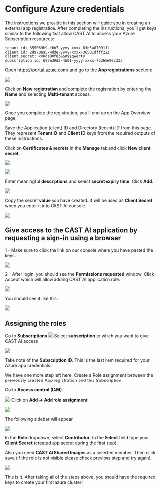 # Configure Azure credentials

The instructions we provide in this section will guide you in creating an external app registration. After completing
the instructions, you’ll get keys similar to the following that allow CAST AI to access your Azure Subscription
resources:

```
tenant id: 355069b9-fbb7-yyyy-xxxx-83d5a8709111
client id: 2d970aa5-4dde-yyyy-xxxx-36581dfff222
client secret: xvKds90f83&&#$$qwerty
subscription id: 697e39d3-4b01-yyyy-xxxx-75266e90c333
```

Open <https://portal.azure.com/> and go to the **App registrations** section:

![](configuring-azure-credentials/azure1.png)

Click on **New registration** and complete the registration by entering the **Name** and selecting **Multi-tenant**
access.

![](configuring-azure-credentials/azure2.png)

Once you complete the registration, you’ll end up on the App Overview page.

Save the Application (client) ID and Directory (tenant) ID from this page. They represent **Tenant ID** and
**Client ID** keys from the required outputs of these instructions.

Click on **Certificates & secrets** in the **Manage** tab and click **New client secret**.

![](configuring-azure-credentials/azure3.png)

![](configuring-azure-credentials/azure4.png)

Enter meaningful **descriptions** and select **secret expiry time**. Click **Add**.

![](configuring-azure-credentials/azure5.png)

Copy the secret **value** you have created. It will be used as **Client Secret** when you enter it into CAST AI console.

![](configuring-azure-credentials/azure6.png)

## Give access to the CAST AI application by requesting a sign-in using a browser

1 - Make sure to click the link on our console where you have pasted the keys.

![](configuring-azure-credentials/19.png)

2 - After login, you should see the **Permissions requested** window. Click Accept which will allow adding CAST AI
application role.

![](configuring-azure-credentials/20.png)

You should see it like this:

![](configuring-azure-credentials/21.png)

## Assigning the roles

Go to **Subscriptions**
![](configuring-azure-credentials/azure8.png)
Select **subscription** to which you want to give CAST AI access

![](configuring-azure-credentials/azure9.png)

Take note of the **Subscription ID**. This is the last item required for your Azure app credentials.

We have one more step left here. Create a Role assignment between the previously created App registration and this
Subscription.

Go to **Access control (IAM)**.

![](configuring-azure-credentials/azure10.png)
Click on **Add → Add role assignment**

![](configuring-azure-credentials/azure11.png)

The following sidebar will appear

![](configuring-azure-credentials/azure12.png)

In the **Role** dropdown, select **Contributor**. In the **Select** field type your **Client Secret** (created app secret during the first step).

 Also you need **CAST AI Shared Images** as a selected member. Then click save (if the role is not visible please check previous step and try again).

![](configuring-azure-credentials/18.png)

This is it. After taking all of the steps above, you should have the required keys to create your first azure cluster!
